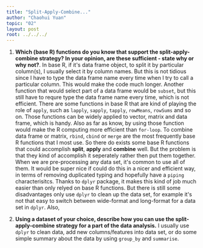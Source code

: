 ```yaml
---
title: "Split-Apply-Combine..."
author: "Chaohui Yuan"
topic: "02"
layout: post
root: ../../../
---
```

1. **Which (base R) functions do you know that support the split-apply-combine strategy? In your opinion, are these sufficient - state why or why not?**. 
In base R, if it's data frame object, to split it by particular column(s), I usually select it by column names. But this is not tidious since I have to type the data frame name every time when I try to call a particular column. This would make the code much longer. Another function that would select part of a data frame would be `subset`, but this still have to requre type the data frame name every time, which is not efficient.  There are some functions in base R that are kind of playing the role of `apply`, such as `lapply`, `sapply`, `tapply`, `rowMeans`, `rowSums` and so on. Those functions can be widely applied to vector, matrix and data frame, which is handy. Also as far as know, by using those function would make the R computing more efficient than `for-loop`.  To combine data frame or matrix, `rbind`, `cbind` or `merge` are the most frequently base R functions that I most use.  So there do exists some base R functions that could accomplish **split**, **apply** and **combine** well. But the problem is that they kind of accomplish it seperately rather then put them together. When we are pre-processing any data set, it's common to use all of them. It would be super nice if could do this in a nicer and efficient way, in terms of removing duplicated typing and hopefully have a `piping` characterisitcs. Thanks to `dplyr` package, it makes this kind of job much easier than only relyed on base R functions. But there is still some disadvantages only use `dplyr` to clean up the data set, for example it's not that easy to switch between wide-format and long-format for a data set in `dplyr`. Also,  

2. **Using a dataset of your choice, describe how you can use the split-apply-combine strategy for a part of the data analysis.**
I usually use `dplyr` to clean data, add new columns/features into data set, or do some simple summary about the data by using `group_by` and `summarise`. 

